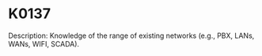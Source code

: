 # K0137
Description: Knowledge of the range of existing networks (e.g., PBX, LANs, WANs, WIFI, SCADA).
